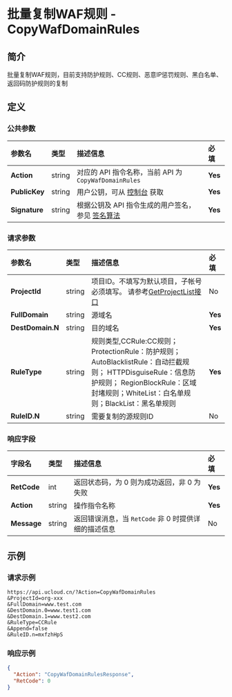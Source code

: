 # 批量复制WAF规则 - CopyWafDomainRules

## 简介

批量复制WAF规则，目前支持防护规则、CC规则、恶意IP惩罚规则、黑白名单、返回码防护规则的复制









## 定义

### 公共参数

| 参数名 | 类型 | 描述信息 | 必填 |
|:---|:---|:---|:---|
| **Action**     | string  | 对应的 API 指令名称，当前 API 为 `CopyWafDomainRules`                        | **Yes** |
| **PublicKey**  | string  | 用户公钥，可从 [控制台](https://console.ucloud.cn/uapi/apikey) 获取                                             | **Yes** |
| **Signature**  | string  | 根据公钥及 API 指令生成的用户签名，参见 [签名算法](api/summary/signature.md)  | **Yes** |

### 请求参数

| 参数名 | 类型 | 描述信息 | 必填 |
|:---|:---|:---|:---|
| **ProjectId** | string | 项目ID。不填写为默认项目，子帐号必须填写。 请参考[GetProjectList接口](https://docs.ucloud.cn/api/summary/get_project_list) |No|
| **FullDomain** | string | 源域名 |**Yes**|
| **DestDomain.N** | string | 目的域名 |**Yes**|
| **RuleType** | string | 规则类型,CCRule:CC规则； ProtectionRule：防护规则； AutoBlacklistRule：自动拦截规则； HTTPDisguiseRule：信息防护规则； RegionBlockRule：区域封堵规则；WhiteList：白名单规则；BlackList：黑名单规则 |**Yes**|
| **RuleID.N** | string | 需要复制的源规则ID |No|

### 响应字段

| 字段名 | 类型 | 描述信息 | 必填 |
|:---|:---|:---|:---|
| **RetCode** | int | 返回状态码，为 0 则为成功返回，非 0 为失败 |**Yes**|
| **Action** | string | 操作指令名称 |**Yes**|
| **Message** | string | 返回错误消息，当 `RetCode` 非 0 时提供详细的描述信息 |No|




## 示例

### 请求示例
    
```
https://api.ucloud.cn/?Action=CopyWafDomainRules
&ProjectId=org-xxx
&FullDomain=www.test.com
&DestDomain.0=www.test1.com
&DestDomain.1=www.test2.com
&RuleType=CCRule
&Append=false
&RuleID.n=mxfzhHpS
```

### 响应示例
    
```json
{
  "Action": "CopyWafDomainRulesResponse",
  "RetCode": 0
}
```





